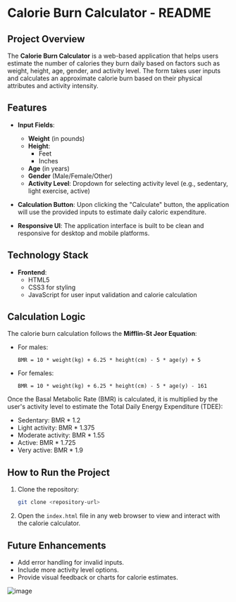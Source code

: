 # Calorie Burn Calculator - README

## Project Overview
The **Calorie Burn Calculator** is a web-based application that helps users estimate the number of calories they burn daily based on factors such as weight, height, age, gender, and activity level. The form takes user inputs and calculates an approximate calorie burn based on their physical attributes and activity intensity.

## Features
- **Input Fields**: 
  - **Weight** (in pounds)
  - **Height**: 
    - Feet
    - Inches
  - **Age** (in years)
  - **Gender** (Male/Female/Other)
  - **Activity Level**: Dropdown for selecting activity level (e.g., sedentary, light exercise, active)
  
- **Calculation Button**: Upon clicking the "Calculate" button, the application will use the provided inputs to estimate daily caloric expenditure.
  
- **Responsive UI**: The application interface is built to be clean and responsive for desktop and mobile platforms.

## Technology Stack
- **Frontend**: 
  - HTML5
  - CSS3 for styling
  - JavaScript for user input validation and calorie calculation
  

  
## Calculation Logic
The calorie burn calculation follows the **Mifflin-St Jeor Equation**:
- For males:
  ```
  BMR = 10 * weight(kg) + 6.25 * height(cm) - 5 * age(y) + 5
  ```
- For females:
  ```
  BMR = 10 * weight(kg) + 6.25 * height(cm) - 5 * age(y) - 161
  ```

Once the Basal Metabolic Rate (BMR) is calculated, it is multiplied by the user's activity level to estimate the Total Daily Energy Expenditure (TDEE):
- Sedentary: BMR * 1.2
- Light activity: BMR * 1.375
- Moderate activity: BMR * 1.55
- Active: BMR * 1.725
- Very active: BMR * 1.9

## How to Run the Project
1. Clone the repository: 
   ```bash
   git clone <repository-url>
   ```
2. Open the `index.html` file in any web browser to view and interact with the calorie calculator.


## Future Enhancements
- Add error handling for invalid inputs.
- Include more activity level options.
- Provide visual feedback or charts for calorie estimates.

![image](https://github.com/user-attachments/assets/a4911207-e069-49ea-9076-8f3a9a8c002c)


